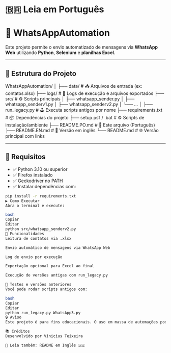 # 🇧🇷 Leia em Português

# 💬 WhatsAppAutomation

Este projeto permite o envio automatizado de mensagens via **WhatsApp Web** utilizando **Python**, **Selenium** e **planilhas Excel**.

---

## 📁 Estrutura do Projeto

WhatsAppAutomation/
│
├── data/ # 📥 Arquivos de entrada (ex: contatos.xlsx)
├── logs/ # 🧾 Logs de execução e arquivos exportados
├── src/ # ⚙️ Scripts principais
│ ├── whatsapp_sender.py
│ ├── whatsapp_senderv1.py
│ ├── whatsapp_senderv2.py
│ └── ...
│
├── run_legacy.py # 🕹️ Executa scripts antigos por nome
├── requirements.txt # 📦 Dependências do projeto
├── setup.ps1 / .bat # ⚙️ Scripts de instalação/ambiente
├── README.PO.md # 📘 Este arquivo (Português)
├── README.EN.md # 📗 Versão em inglês
└── README.md # 🌐 Versão principal com links

---

## 🧰 Requisitos

- ✅ Python 3.10 ou superior  
- ✅ Firefox instalado  
- ✅ Geckodriver no PATH  
- ✅ Instalar dependências com:

```bash
pip install -r requirements.txt
▶️ Como Executar
Abra o terminal e execute:

bash
Copiar
Editar
python src/whatsapp_senderv2.py
📝 Funcionalidades
Leitura de contatos via .xlsx

Envio automático de mensagens via WhatsApp Web

Log de envio por execução

Exportação opcional para Excel ao final

Execução de versões antigas com run_legacy.py

🧪 Testes e versões anteriores
Você pode rodar scripts antigos com:

bash
Copiar
Editar
python run_legacy.py WhatsApp3.py
🔒 Aviso
Este projeto é para fins educacionais. O uso em massa de automações pode violar os termos de uso do WhatsApp.

📚 Créditos
Desenvolvido por Vinicius Teixeira

📄 Leia também: README em Inglês 🇺🇸
